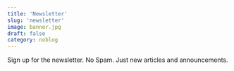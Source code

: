 ```yaml
---
title: 'Newsletter'
slug: 'newsletter'
image: banner.jpg
draft: false
category: noblog
---
```


Sign up for the newsletter. No Spam. Just new articles and announcements.
